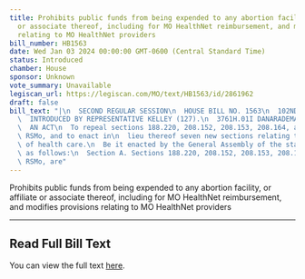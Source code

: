 ```yaml
---
title: Prohibits public funds from being expended to any abortion facility, or affiliate
  or associate thereof, including for MO HealthNet reimbursement, and modifies provisions
  relating to MO HealthNet providers
bill_number: HB1563
date: Wed Jan 03 2024 00:00:00 GMT-0600 (Central Standard Time)
status: Introduced
chamber: House
sponsor: Unknown
vote_summary: Unavailable
legiscan_url: https://legiscan.com/MO/text/HB1563/id/2861962
draft: false
bill_text: "|\n  SECOND REGULAR SESSION\n  HOUSE BILL NO. 1563\n  102ND GENERAL ASSEMBLY\n\
  \  INTRODUCED BY REPRESENTATIVE KELLEY (127).\n  3761H.01I DANARADEMANMILLER,ChiefClerk\n\
  \  AN ACT\n  To repeal sections 188.220, 208.152, 208.153, 208.164, and 208.659,\
  \ RSMo, and to enact in\n  lieu thereof seven new sections relating to public funding\
  \ of health care.\n  Be it enacted by the General Assembly of the state of Missouri,\
  \ as follows:\n  Section A. Sections 188.220, 208.152, 208.153, 208.164, and 208.659,\
  \ RSMo, are"
---
```

Prohibits public funds from being expended to any abortion facility, or affiliate or associate thereof, including for MO HealthNet reimbursement, and modifies provisions relating to MO HealthNet providers

---

## Read Full Bill Text

You can view the full text [here](https://legiscan.com/MO/text/HB1563/id/2861962).
